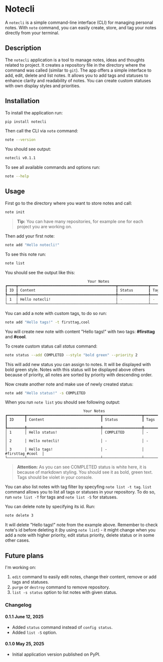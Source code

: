 # Notecli

A `notecli` is a simple command-line interface (CLI) for managing personal notes. With `note` command, you can easily create, store, and tag your notes directly from your terminal.

## Description
The `notecli` application is a tool to manage notes, ideas and thoughts related to project. It creates a repository file in the directory where the command was called (similar to `git`). The app offers a simple interface to add, edit, delete and list notes. It allows you to add tags and statuses to enhance clarity and readability of notes. You can create custom statuses with own display styles and priorities.

## Installation

To install the application run:

```bash
pip install notecli
```

Then call the CLI via `note` command:

```bash
note --version
```

You should see output:

```bash
notecli v0.1.1
```

To see all available commands and options run:

```bash
note --help
```

## Usage
First go to the directory where you want to store notes and call:

```bash
note init
```

>
> **Tip:** You can have many repositories, for example one for each project you are working on.
>

Then add your first note:

```bash
note add "Hello notecli!"
```
 
 To see this note run:

 ```bash
 note list
 ```

 You should see the output like this:

 ```bash
                                       Your Notes                                           
┏━━━━┳━━━━━━━━━━━━━━━━━━━━━━━━━━━━━━━━━━━━━━━━━━━━━┳━━━━━━━━━━━━━━┳━━━━━━━━━━━━━━━┓
┃ ID ┃ Content                                     ┃ Status       ┃ Tags          ┃
┡━━━━╇━━━━━━━━━━━━━━━━━━━━━━━━━━━━━━━━━━━━━━━━━━━━━╇━━━━━━━━━━━━━━╇━━━━━━━━━━━━━━━┩
│ 1  │ Hello notecli!                              │ -            │ -             │
└────┴─────────────────────────────────────────────┴──────────────┴───────────────┘
 ```

 You can add a note with custom tags, to do so run:

 ```bash
 note add "Hello tags!" -t firsttag,cool
 ```

You will create new note with content "Hello tags!" with two tags: **#firsttag** and **#cool**.

To create custom status call *status* command:

```bash
note status --add COMPLETED --style "bold green" --priority 2
```

This will add new status you can assign to notes. It will be displayed with bold green style. Notes with this status will be displayed above others because of priority, all notes are sorted by priority with descending order.

Now create another note and make use of newly created status:

```bash
note add "Hello status!" -s COMPLETED
```

When you run `note list` you should see following output:

```
                                    Your Notes                                              
┏━━━━━━━━┳━━━━━━━━━━━━━━━━━━━━━━━━━━━━━━━━━━┳━━━━━━━━━━━━━━━━━━┳━━━━━━━━━━━━━━━━━━┓
┃ ID     ┃ Content                          ┃ Status           ┃ Tags             ┃
┡━━━━━━━━╇━━━━━━━━━━━━━━━━━━━━━━━━━━━━━━━━━━╇━━━━━━━━━━━━━━━━━━╇━━━━━━━━━━━━━━━━━━┩
│ 1      │ Hello status!                    │ COMPLETED        │ -                │
│ 2      │ Hello notecli!                   │ -                │ -                │
│ 3      │ Hello tags!                      │ -                │ #firsttag #cool  │
└────────┴──────────────────────────────────┴──────────────────┴──────────────────┘
```

>
> **Attention:** As you can see COMPLETED status is white here, it is because of markdown styling. You should see it as bold, green text. Tags should be violet in your console. 
>

You can also list notes with tag filter by specyfing `note list -t tag`. `list` command allows you to list all tags or statuses in your repository. To do so, run `note list -T` for tags and `note list -S` for statuses.

You can delete note by specifying its id. Run:

```bash
note delete 3
```

It will delete "Hello tags!" note from the example above. Remember to check note's id before deleting it (by using `note list`) - it might change when you add a note with higher priority, edit status priority, delete status or in some other cases.

## Future plans
I'm working on:
1. `edit` command to easily edit notes, change their content, remove or add tags and statuses.
2. `purge` or `destroy` command to remove repository.
3. `list -s status` option to list notes with given status.

### Changelog

#### 0.1.1 June 12, 2025
- Added `status` command instead of `config status`.
- Added `list -S` option.

#### 0.1.0 May 25, 2025
- Initial application version published on PyPI.